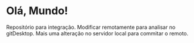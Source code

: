 # Olá, Mundo!
 Repositório para integração.
Modificar remotamente para analisar no gitDesktop.
Mais uma alteração no servidor local para commitar o remoto.

